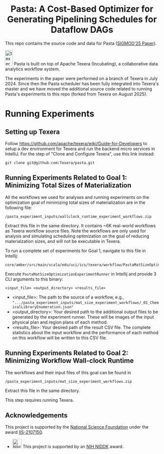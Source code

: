 <h1 align="center">Pasta: A Cost-Based Optimizer for Generating Pipelining Schedules for Dataflow DAGs</h1>


This repo contains the source code and data for Pasta ([SIGMOD'25 Paper](https://dl.acm.org/doi/10.1145/3698832)).

<img src="core/gui/src/assets/logos/full_logo_small.png" alt="texera-logo" width="25px" height="50px"/> Pasta is built on top of Apache Texera (Incubating), a collaborative data analytics workflow system.

The experiments in the paper were performed on a branch of Texera in July 2024. Since then the Pasta scheduler has been fully integrated into Texera's master and we have moved the additional source code related to running Pasta's experiments to this repo (forked from Texera on August 2025).

# Running Experiments

## Setting up Texera

Follow https://github.com/apache/texera/wiki/Guide-for-Developers to setup a dev environment for Texera and run the backend micro services in IntelliJ. For the step of "Clone and Configure Texera", use this link instead:

```
git clone git@github.com:Texera/pasta.git
```

## Running Experiments Related to Goal 1: Minimizing Total Sizes of Materialization

All the workflows we used for analyses and running experiments on the optimization goal of minimizing total sizes of materialization are in the following file:

```
/pasta_experiment_inputs/wallclock_runtime_experiment_workflows.zip
```

Extract this file in the same directory. It contains ~6K real-world workflows as Texera workflow source files. Note the workflows are only used for analysis and simulating scheduling optimization on the goal of reducing materialzation sizes, and will not be executable in Texera.

To run a complete set of experiments for Goal 1, navigate to this file in Intellij:

```
core/amber/src/main/scala/edu/uci/ics/texera/workflow/PastaMatSizeOptimizationExperimentRunner.scala
```

Execute `PastaMatSizeOptimizationExperimentRunner` in Intellij and provide 3 CLI arguments to this binary:

`<input_file> <output_directory> <results_file>`

- <input_file>: The path to the source of a workflow, e.g., `".../pasta_experiment_inputs/mat_size_experiment_workflows/_01_ChemicalLibraryEnumeration.json"`
- <output_directory>: Your desired path to the additional output files to be generated by the experiment runner. These will be images of the input physical plan and region plans of each method.
- <results_file>: Your desired path of the result CSV file. The complete statistics about the input workflow and the performance of each method on this workflow will be written to this CSV file.

## Running Experiments Related to Goal 2: Minimizing Workflow Wall-clock Runtime

The workflows and their input files of this goal can be found in 

```
/pasta_experiment_inputs/mat_size_experiment_workflows.zip
```

Extract this file in the same directory.

This step requires running Texera.

## Acknowledgements

This project is supported by the <a href="http://www.nsf.gov">National Science Foundation</a> under the award [IIS-2107150](https://www.nsf.gov/awardsearch/showAward?AWD_ID=2107150).

* <a href="https://www.niddk.nih.gov/"><img src="https://github.com/Texera/texera/assets/17627829/d279897a-3efb-41c1-b2d3-8fd20c800ad7" alt="NIH NIDDK" height="30"/></a> This project is supported by an <a href="https://reporter.nih.gov/project-details/10818244">NIH NIDDK</a> award.
